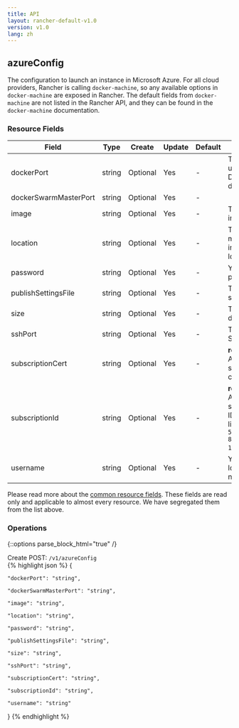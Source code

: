 ```yaml
---
title: API
layout: rancher-default-v1.0
version: v1.0
lang: zh
---
```


## azureConfig

The configuration to launch an instance in Microsoft Azure. For all cloud providers, Rancher is calling `docker-machine`, so any available options in `docker-machine` are exposed in Rancher. The default fields from `docker-machine` are not listed in the Rancher API, and they can be found in the `docker-machine` documentation.

### Resource Fields

Field | Type | Create | Update | Default | Notes
---|---|---|---|---|---
dockerPort | string | Optional | Yes | - | The port to use for the Docker daemon
dockerSwarmMasterPort | string | Optional | Yes | - | 
image | string | Optional | Yes | - | The Azure image name
location | string | Optional | Yes | - | The Azure machine instance location
password | string | Optional | Yes | - | Your Azure password
publishSettingsFile | string | Optional | Yes | - | The Azure setting file
size | string | Optional | Yes | - | The Azure disk size
sshPort | string | Optional | Yes | - | The Azure SSH port
subscriptionCert | string | Optional | Yes | - | <strong>required</strong> The Azure subscription certificate
subscriptionId | string | Optional | Yes | - | <strong>required</strong>The Azure subscription ID (ie. A GUID like`d255d8d7-5af0-4f5c-8a3e-1545044b861e`)
username | string | Optional | Yes | - | Your Azure login user name


Please read more about the [common resource fields]({{site.baseurl}}/rancher/{{page.version}}/{{page.lang}}/api/common/). 
These fields are read only and applicable to almost every resource. We have segregated them from the list above.


### Operations
{::options parse_block_html="true" /}



<div class="action">
<span class="header">
Create
<span class="headerright">POST:  <code>/v1/azureConfig</code></span></span>
<div class="action-contents">
{% highlight json %} 
{

	"dockerPort": "string",

	"dockerSwarmMasterPort": "string",

	"image": "string",

	"location": "string",

	"password": "string",

	"publishSettingsFile": "string",

	"size": "string",

	"sshPort": "string",

	"subscriptionCert": "string",

	"subscriptionId": "string",

	"username": "string"

} 
{% endhighlight %}
</div>
</div>










